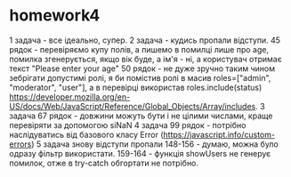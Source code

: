 # homework4
1 задача - все ідеально, супер.
2 задача - кудись пропали відступи.
45 рядок - перевіряємо купу полів, а пишемо в помилці лише про age, помилка згенерується, якщо вік буде, а ім'я - ні, а користувач отримає текст "Please enter your age"
50 рядок - не дуже зручно таким чином зебрігати допустимі ролі, я би помістив ролі в масив roles=["admin", "moderator", "user"], а в перевірці використав roles.include(status) https://developer.mozilla.org/en-US/docs/Web/JavaScript/Reference/Global_Objects/Array/includes.
3 задача
67 рядок - довжини можуть бути і не цілими числами, краще перевіряти за допомогою siNaN
4 задача
99 рядок - потрібно наслідуватись від базового класу Error (https://javascript.info/custom-errors)
5 задача
знову відступи пропали
148-156 - думаю, можна було одразу фільтр використати.
159-164 - функція showUsers не генерує помилок, отже в try-catch обгортати не потрібно.
